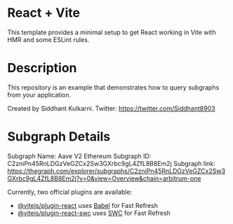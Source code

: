 # React + Vite

This template provides a minimal setup to get React working in Vite with HMR and some ESLint rules.

# Description
This repository is an example that demonstrates how to query subgraphs from your application.

Created by Siddhant Kulkarni. Twitter: https://twitter.com/Siddhant8903

# Subgraph Details
Subgraph Name: Aave V2 Ethereum
Subgraph ID: C2zniPn45RnLDGzVeGZCx2Sw3GXrbc9gL4ZfL8B8Em2j
Subgraph link: https://thegraph.com/explorer/subgraphs/C2zniPn45RnLDGzVeGZCx2Sw3GXrbc9gL4ZfL8B8Em2j?v=0&view=Overview&chain=arbitrum-one

Currently, two official plugins are available:

- [@vitejs/plugin-react](https://github.com/vitejs/vite-plugin-react/blob/main/packages/plugin-react/README.md) uses [Babel](https://babeljs.io/) for Fast Refresh
- [@vitejs/plugin-react-swc](https://github.com/vitejs/vite-plugin-react-swc) uses [SWC](https://swc.rs/) for Fast Refresh
